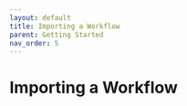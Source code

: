 ```yaml
---
layout: default
title: Importing a Workflow
parent: Getting Started
nav_order: 5
---
```

# Importing a Workflow
